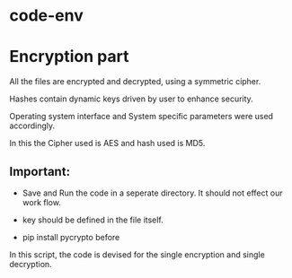 # code-env

# Encryption part
All the files are encrypted and decrypted, using a symmetric cipher.

Hashes contain dynamic keys driven by user to enhance security.

Operating system interface and System specific parameters were used accordingly. 

In this the Cipher used is AES and hash used is MD5. 

## Important:

- Save and Run the code in a seperate directory. It should not effect our work flow. 

- key should be defined in the file itself.

- pip install pycrypto 
before 

In this script, the code is devised for the single encryption and single decryption.
